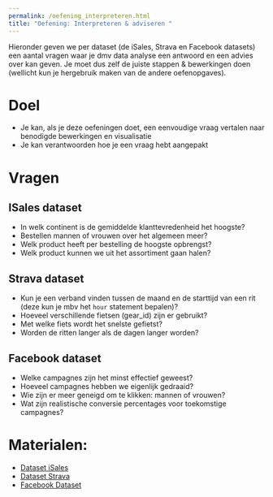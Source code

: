 ```yaml
---
permalink: /oefening_interpreteren.html
title: "Oefening: Interpreteren & adviseren "
---
```


Hieronder geven we per dataset (de iSales, Strava en Facebook datasets) een aantal vragen waar je dmv data analyse een antwoord en een advies over kan geven. Je moet dus zelf de juiste stappen & bewerkingen doen (wellicht kun je hergebruik maken van de andere oefenopgaves).

# Doel
- Je kan, als je deze oefeningen doet, een eenvoudige vraag vertalen naar benodigde bewerkingen en visualisatie
- Je kan verantwoorden hoe je een vraag hebt aangepakt

# Vragen
## ISales dataset
- In welk continent is de gemiddelde klanttevredenheid het hoogste?
- Bestellen mannen of vrouwen over het algemeen meer?
- Welk product heeft per bestelling de hoogste opbrengst?
- Welk product kunnen we uit het assortiment gaan halen?

## Strava dataset
- Kun je een verband vinden tussen de maand en de starttijd van een rit (deze kun je mbv het `hour` statement bepalen)?
- Hoeveel verschillende fietsen (gear_id) zijn er gebruikt?
- Met welke fiets wordt het snelste gefietst?
- Worden de ritten langer als de dagen langer worden?

## Facebook dataset

- Welke campagnes zijn het minst effectief geweest?
- Hoeveel campagnes hebben we eigenlijk gedraaid?
- Wie zijn er meer geneigd om te klikken: mannen of vrouwen?
- Wat zijn realistische conversie percentages voor toekomstige campagnes?

# Materialen:
- [Dataset iSales](/assets/file/dataset_verkopen.xlsx)
- [Dataset Strava](/assets/file/dataset_mystravadata.csv)
- [Facebook Dataset](/assets/file/KAG_conversion_data.csv)

